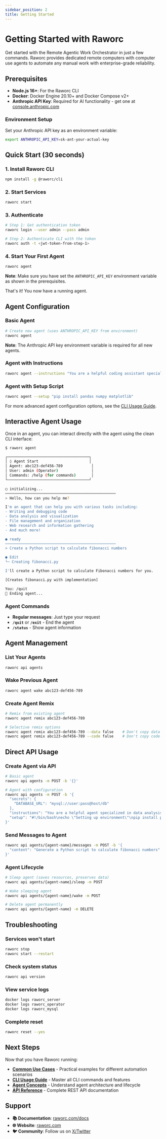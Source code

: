 ```yaml
---
sidebar_position: 2
title: Getting Started
---
```


# Getting Started with Raworc

Get started with the Remote Agentic Work Orchestrator in just a few commands. Raworc provides dedicated remote computers with computer use agents to automate any manual work with enterprise-grade reliability.

## Prerequisites

- **Node.js 16+**: For the Raworc CLI
- **Docker**: Docker Engine 20.10+ and Docker Compose v2+ 
- **Anthropic API Key**: Required for AI functionality - get one at [console.anthropic.com](https://console.anthropic.com)

### Environment Setup

Set your Anthropic API key as an environment variable:

```bash
export ANTHROPIC_API_KEY=sk-ant-your-actual-key
```

## Quick Start (30 seconds)

### 1. Install Raworc CLI

```bash
npm install -g @raworc/cli
```

### 2. Start Services

```bash
raworc start
```

### 3. Authenticate

```bash
# Step 1: Get authentication token
raworc login --user admin --pass admin

# Step 2: Authenticate CLI with the token
raworc auth -t <jwt-token-from-step-1>
```

### 4. Start Your First Agent

```bash
raworc agent
```

**Note**: Make sure you have set the `ANTHROPIC_API_KEY` environment variable as shown in the prerequisites.

That's it! You now have a running agent.

## Agent Configuration

### Basic Agent

```bash
# Create new agent (uses ANTHROPIC_API_KEY from environment)
raworc agent
```

**Note**: The Anthropic API key environment variable is required for all new agents.

### Agent with Instructions

```bash
raworc agent --instructions "You are a helpful coding assistant specialized in Python"
```

### Agent with Setup Script

```bash
raworc agent --setup "pip install pandas numpy matplotlib"
```

For more advanced agent configuration options, see the [CLI Usage Guide](/docs/guides/cli-usage#4-agent-configuration-options).

## Interactive Agent Usage

Once in an agent, you can interact directly with the agent using the clean CLI interface:

```bash
$ raworc agent

┌─────────────────────────────────────┐
│ ◊ Agent Start                       │
│ Agent: abc123-def456-789             │
│ User: admin (Operator)               │
│ Commands: /help (for commands)       │
└─────────────────────────────────────┘

◯ initializing...
──────────────────────────────────────────────────
> Hello, how can you help me?

I'm an agent that can help you with various tasks including:
- Writing and debugging code
- Data analysis and visualization  
- File management and organization
- Web research and information gathering
- And much more!

● ready
──────────────────────────────────────────────────
> Create a Python script to calculate fibonacci numbers

● Edit
└─ Creating fibonacci.py

I'll create a Python script to calculate Fibonacci numbers for you.

[Creates fibonacci.py with implementation]

You: /quit
👋 Ending agent...
```

### Agent Commands

- **Regular messages**: Just type your request
- **`/quit`** or **`/exit`** - End the agent
- **`/status`** - Show agent information

## Agent Management

### List Your Agents

```bash
raworc api agents
```

### Wake Previous Agent

```bash
raworc agent wake abc123-def456-789
```

### Create Agent Remix

```bash
# Remix from existing agent
raworc agent remix abc123-def456-789

# Selective remix options
raworc agent remix abc123-def456-789 --data false    # Don't copy data files
raworc agent remix abc123-def456-789 --code false    # Don't copy code files
```

## Direct API Usage

### Create Agent via API

```bash
# Basic agent
raworc api agents -m POST -b '{}'

# Agent with configuration
raworc api agents -m POST -b '{
  "secrets": {
    "DATABASE_URL": "mysql://user:pass@host/db"
  },
  "instructions": "You are a helpful agent specialized in data analysis.",
  "setup": "#!/bin/bash\necho \"Setting up environment\"\npip install pandas numpy"
}'
```

### Send Messages to Agent

```bash
raworc api agents/{agent-name}/messages -m POST -b '{
  "content": "Generate a Python script to calculate fibonacci numbers"
}'
```

### Agent Lifecycle

```bash
# Sleep agent (saves resources, preserves data)
raworc api agents/{agent-name}/sleep -m POST

# Wake sleeping agent
raworc api agents/{agent-name}/wake -m POST

# Delete agent permanently
raworc api agents/{agent-name} -m DELETE
```

## Troubleshooting

### Services won't start
```bash
raworc stop
raworc start --restart
```

### Check system status
```bash
raworc api version
```

### View service logs
```bash
docker logs raworc_server
docker logs raworc_operator
docker logs raworc_mysql
```

### Complete reset
```bash
raworc reset --yes
```


## Next Steps

Now that you have Raworc running:

- **[Common Use Cases](/docs/guides/cli-usage#common-use-cases)** - Practical examples for different automation scenarios
- **[CLI Usage Guide](/docs/guides/cli-usage)** - Master all CLI commands and features
- **[Agent Concepts](/docs/concepts/agents)** - Understand agent architecture and lifecycle
- **[API Reference](/docs/api/rest-api-reference)** - Complete REST API documentation

## Support

- **📚 Documentation**: [raworc.com/docs](https://raworc.com/docs)
- **🌐 Website**: [raworc.com](https://raworc.com)
- **🐦 Community**: Follow us on [X/Twitter](https://x.com/raworc)